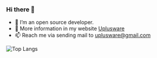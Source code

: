 ### Hi there 👋
- 🔭 I’m an open source developer.
- 🌱 More information in my website [Uplusware](https://uplusware.github.io)
- 📫 Reach me via sending mail to uplusware@gmail.com

![Top Langs](https://github-readme-stats.vercel.app/api/top-langs/?username=uplusware&hide=html&layout=compact&langs_count=12)

<!--
![GitHub stats](https://github-readme-stats.vercel.app/api?username=uplusware&show_icons=true&theme=radical)
![erisemail](https://uplusware.github.io/images/erisemail.png)![openheap](https://uplusware.github.io/images/heaphttpd.png)![bluewhale](https://uplusware.github.io/images/bluewhale.png)![uplusftp](https://uplusware.github.io/images/uplusftpsrv.png)

**uplusware/uplusware** is a ✨ _special_ ✨ repository because its `README.md` (this file) appears on your GitHub profile.
### Hi there 👋

Here are some ideas to get you started:

- 🔭 I’m currently working on ...
- 🌱 I’m currently learning ...
- 👯 I’m looking to collaborate on ...
- 🤔 I’m looking for help with ...
- 💬 Ask me about ...
- 📫 How to reach me: ...
- 😄 Pronouns: ...
- ⚡ Fun fact: ...
-->
